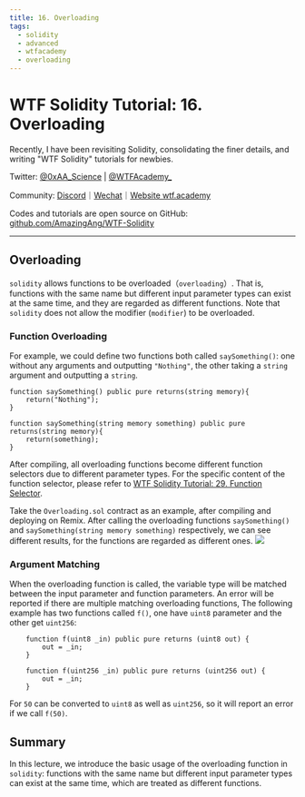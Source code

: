 ```yaml
---
title: 16. Overloading
tags:
  - solidity
  - advanced
  - wtfacademy
  - overloading
---
```

# WTF Solidity Tutorial: 16. Overloading

Recently, I have been revisiting Solidity, consolidating the finer details, and writing "WTF Solidity" tutorials for newbies. 

Twitter: [@0xAA_Science](https://twitter.com/0xAA_Science) | [@WTFAcademy_](https://twitter.com/WTFAcademy_)

Community: [Discord](https://discord.gg/5akcruXrsk)｜[Wechat](https://docs.google.com/forms/d/e/1FAIpQLSe4KGT8Sh6sJ7hedQRuIYirOoZK_85miz3dw7vA1-YjodgJ-A/viewform?usp=sf_link)｜[Website wtf.academy](https://wtf.academy)

Codes and tutorials are open source on GitHub: [github.com/AmazingAng/WTF-Solidity](https://github.com/AmazingAng/WTF-Solidity)

-----

## Overloading
`solidity` allows functions to be overloaded（`overloading`）. That is, functions with the same name but different input parameter types 
can exist at the same time, and they are regarded as different functions.
Note that `solidity` does not allow the modifier (`modifier`) to be overloaded.

### Function Overloading
For example, we could define two functions both called `saySomething()`:
one without any arguments and outputting `"Nothing"`, the other taking a `string` argument and outputting a `string`.

```solidity
function saySomething() public pure returns(string memory){
    return("Nothing");
}

function saySomething(string memory something) public pure returns(string memory){
    return(something);
}
```

After compiling, all overloading functions become different function selectors due to different parameter types. 
For the specific content of the function selector, please refer to [WTF Solidity Tutorial: 29. Function Selector](https://github.com/AmazingAng/WTF-Solidity/tree/main/29_Selector).

Take the `Overloading.sol` contract as an example, after compiling and deploying on Remix.
After calling the overloading functions `saySomething()` and `saySomething(string memory something)` respectively, 
we can see different results, for the functions are regarded as different ones.
![](./img/16-1.jpeg)

### Argument Matching

When the overloading function is called, the variable type will be matched between the input parameter and function parameters.
An error will be reported if there are multiple matching overloading functions,
The following example has two functions called `f()`, one have `uint8` parameter and the other get `uint256`:

```solidity
    function f(uint8 _in) public pure returns (uint8 out) {
        out = _in;
    }

    function f(uint256 _in) public pure returns (uint256 out) {
        out = _in;
    }
```
For `50` can be converted to `uint8` as well as `uint256`, so it will report an error if we call `f(50)`.

## Summary

In this lecture, we introduce the basic usage of the overloading function in `solidity`: 
functions with the same name but different input parameter types can exist at the same time, 
which are treated as different functions.


